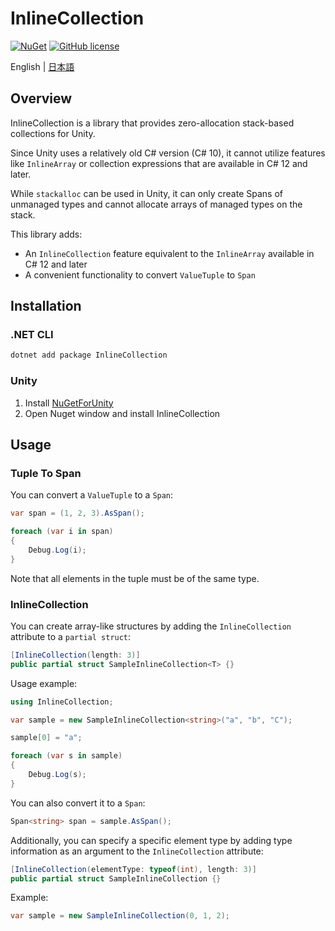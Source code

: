 # InlineCollection

[![NuGet](https://img.shields.io/nuget/v/InlineCollection.svg)](https://www.nuget.org/packages/InlineCollection)
[![GitHub license](https://img.shields.io/github/license/KurisuJuha/InlineCollection.svg)](./LICENSE)

English | [日本語](./README_JA.md)

## Overview

InlineCollection is a library that provides zero-allocation stack-based collections for Unity.

Since Unity uses a relatively old C# version (C# 10), it cannot utilize features like `InlineArray` or collection expressions that are available in C# 12 and later.

While `stackalloc` can be used in Unity, it can only create Spans of unmanaged types and cannot allocate arrays of managed types on the stack.

This library adds:

-   An `InlineCollection` feature equivalent to the `InlineArray` available in C# 12 and later
-   A convenient functionality to convert `ValueTuple` to `Span`

## Installation

### .NET CLI

```bash
dotnet add package InlineCollection
```

### Unity

1. Install [NuGetForUnity](https://github.com/GlitchEnzo/NuGetForUnity)
2. Open Nuget window and install InlineCollection

## Usage

### Tuple To Span

You can convert a `ValueTuple` to a `Span`:

```csharp
var span = (1, 2, 3).AsSpan();

foreach (var i in span)
{
    Debug.Log(i);
}
```

Note that all elements in the tuple must be of the same type.

### InlineCollection

You can create array-like structures by adding the `InlineCollection` attribute to a `partial struct`:

```csharp
[InlineCollection(length: 3)]
public partial struct SampleInlineCollection<T> {}
```

Usage example:

```csharp
using InlineCollection;

var sample = new SampleInlineCollection<string>("a", "b", "C");

sample[0] = "a";

foreach (var s in sample)
{
    Debug.Log(s);
}
```

You can also convert it to a `Span`:

```csharp
Span<string> span = sample.AsSpan();
```

Additionally, you can specify a specific element type by adding type information as an argument to the `InlineCollection` attribute:

```csharp
[InlineCollection(elementType: typeof(int), length: 3)]
public partial struct SampleInlineCollection {}
```

Example:

```csharp
var sample = new SampleInlineCollection(0, 1, 2);
```
